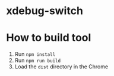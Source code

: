 # xdebug-switch
# How to build tool
1. Run `npm install`
2. Run `npm run build`
3. Load the `dist` directory in the Chrome
